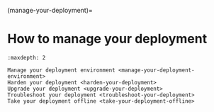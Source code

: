 (manage-your-deployment)=
# How to manage your deployment


```{toctree}
:maxdepth: 2

Manage your deployment environment <manage-your-deployment-environment>
Harden your deployment <harden-your-deployment>
Upgrade your deployment <upgrade-your-deployment>
Troubleshoot your deployment <troubleshoot-your-deployment>
Take your deployment offline <take-your-deployment-offline>

```
